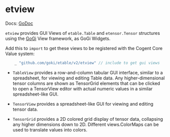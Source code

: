 # etview

Docs: [GoDoc](https://pkg.go.dev/github.com/goki/etable/v2/etview)

`etview` provides GUI Views of `etable.Table` and `etensor.Tensor` structures using the [GoGi](https://cogentcore.org/core/gi) View framework, as GoGi Widgets.

Add this to `import` to get these views to be registered with the Cogent Core Value system:

```Go
	_ "github.com/goki/etable/v2/etview" // include to get gui views
```

* `TableView` provides a row-and-column tabular GUI interface, similar to a spreadsheet, for viewing and editing Table data.  Any higher-dimensional tensor columns are shown as TensorGrid elements that can be clicked to open a TensorView editor with actual numeric values in a similar spreadsheet-like GUI.

* `TensorView` provides a spreadsheet-like GUI for viewing and editing tensor data.

* `TensorGrid` provides a 2D colored grid display of tensor data, collapsing any higher dimensions down to 2D.  Different views.ColorMaps can be used to translate values into colors.

